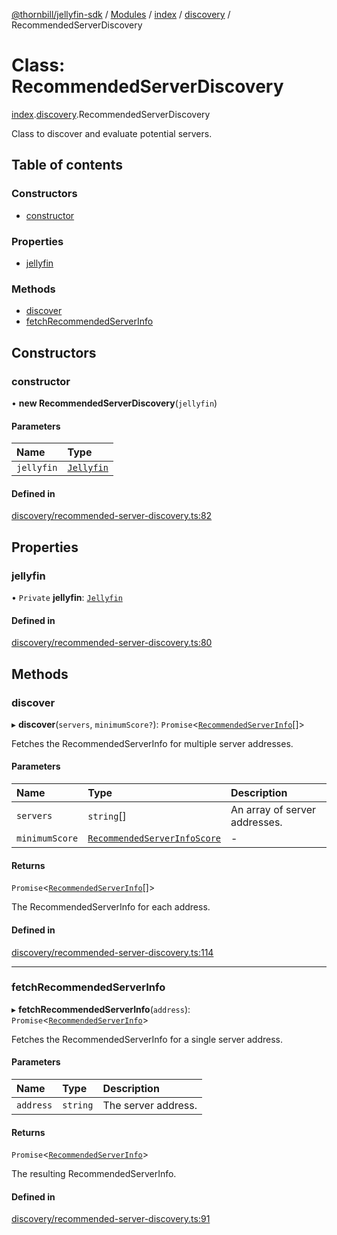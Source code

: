[@thornbill/jellyfin-sdk](../README.md) / [Modules](../modules.md) / [index](../modules/index.md) / [discovery](../modules/index.discovery.md) / RecommendedServerDiscovery

# Class: RecommendedServerDiscovery

[index](../modules/index.md).[discovery](../modules/index.discovery.md).RecommendedServerDiscovery

Class to discover and evaluate potential servers.

## Table of contents

### Constructors

- [constructor](index.discovery.RecommendedServerDiscovery.md#constructor)

### Properties

- [jellyfin](index.discovery.RecommendedServerDiscovery.md#jellyfin)

### Methods

- [discover](index.discovery.RecommendedServerDiscovery.md#discover)
- [fetchRecommendedServerInfo](index.discovery.RecommendedServerDiscovery.md#fetchrecommendedserverinfo)

## Constructors

### constructor

• **new RecommendedServerDiscovery**(`jellyfin`)

#### Parameters

| Name | Type |
| :------ | :------ |
| `jellyfin` | [`Jellyfin`](index.Jellyfin.md) |

#### Defined in

[discovery/recommended-server-discovery.ts:82](https://github.com/thornbill/jellyfin-sdk-typescript/blob/c65c42e/src/discovery/recommended-server-discovery.ts#L82)

## Properties

### jellyfin

• `Private` **jellyfin**: [`Jellyfin`](index.Jellyfin.md)

#### Defined in

[discovery/recommended-server-discovery.ts:80](https://github.com/thornbill/jellyfin-sdk-typescript/blob/c65c42e/src/discovery/recommended-server-discovery.ts#L80)

## Methods

### discover

▸ **discover**(`servers`, `minimumScore?`): `Promise`<[`RecommendedServerInfo`](../interfaces/index.RecommendedServerInfo.md)[]\>

Fetches the RecommendedServerInfo for multiple server addresses.

#### Parameters

| Name | Type | Description |
| :------ | :------ | :------ |
| `servers` | `string`[] | An array of server addresses. |
| `minimumScore` | [`RecommendedServerInfoScore`](../enums/index.RecommendedServerInfoScore.md) | - |

#### Returns

`Promise`<[`RecommendedServerInfo`](../interfaces/index.RecommendedServerInfo.md)[]\>

The RecommendedServerInfo for each address.

#### Defined in

[discovery/recommended-server-discovery.ts:114](https://github.com/thornbill/jellyfin-sdk-typescript/blob/c65c42e/src/discovery/recommended-server-discovery.ts#L114)

___

### fetchRecommendedServerInfo

▸ **fetchRecommendedServerInfo**(`address`): `Promise`<[`RecommendedServerInfo`](../interfaces/index.RecommendedServerInfo.md)\>

Fetches the RecommendedServerInfo for a single server address.

#### Parameters

| Name | Type | Description |
| :------ | :------ | :------ |
| `address` | `string` | The server address. |

#### Returns

`Promise`<[`RecommendedServerInfo`](../interfaces/index.RecommendedServerInfo.md)\>

The resulting RecommendedServerInfo.

#### Defined in

[discovery/recommended-server-discovery.ts:91](https://github.com/thornbill/jellyfin-sdk-typescript/blob/c65c42e/src/discovery/recommended-server-discovery.ts#L91)
